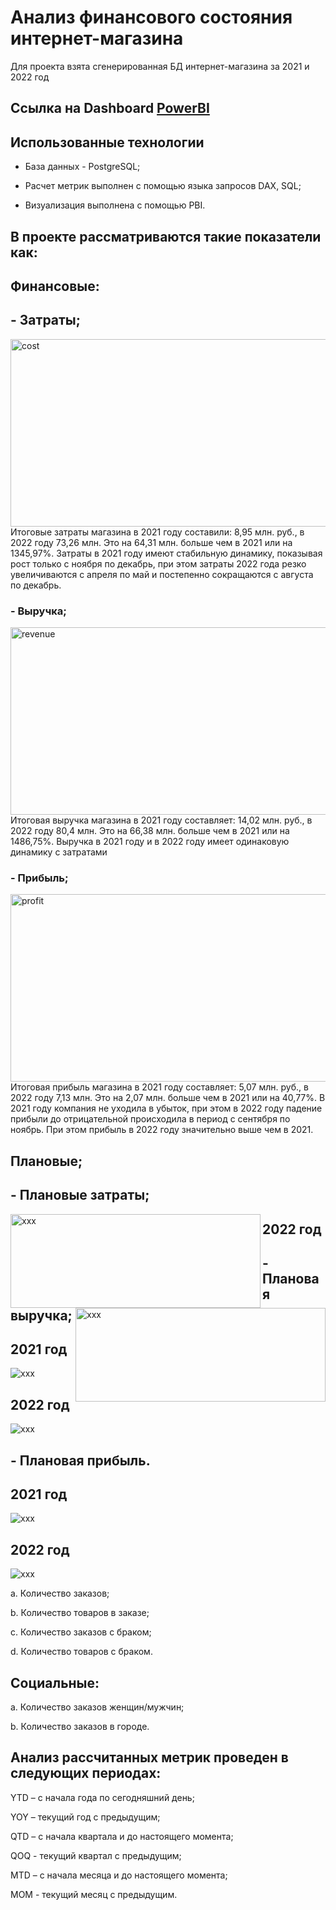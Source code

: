 # Анализ финансового состояния интернет-магазина
Для проекта взята сгенерированная БД интернет-магазина за 2021 и 2022 год

## Ссылка на Dashboard [PowerBI](https://drive.google.com/drive/folders/1nsH0HnNUoO5D0C2rAXn0iKZTOlbbCJZ_?usp=drive_link)

## Использованные технологии

- База данных - PostgreSQL;

- Расчет метрик выполнен с помощью языка запросов DAX, SQL;

- Визуализация выполнена с помощью PBI.

## В проекте рассматриваются такие показатели как:

## Финансовые:

## - Затраты; 
  <image src="./img//cost/cost_2021_2022.png" alt="cost" width = "600" height = "300" >
   Итоговые затраты магазина в 2021 году составили: 8,95 млн. руб., в 2022 году 73,26 млн. Это на 64,31 млн. больше чем в 2021 или на 1345,97%. 
   Затраты в 2021 году имеют стабильную динамику, показывая рост только с ноября по декабрь, при этом затраты 2022 года резко увеличиваются с апреля по май и постепенно сокращаются с августа по декабрь. 

### - Выручка;
  <image src="./img//revenue/revenue_2021_2022.png" alt="revenue" width = "600" height = "300">
   Итоговая выручка магазина в 2021 году составляет: 14,02 млн. руб., в 2022 году 80,4 млн. Это на 66,38 млн. больше чем в 2021 или на 1486,75%. 
   Выручка в 2021 году и в 2022 году имеет одинаковую динамику с затратами

### - Прибыль;
  <image src="./img//profit/profit_2021_2022.png" alt="profit" width = "600" height = "300">
   Итоговая прибыль магазина в 2021 году составляет: 5,07 млн. руб., в 2022 году 7,13 млн. Это на 2,07 млн. больше чем в 2021 или на 40,77%. 
   В 2021 году компания не уходила в убыток, при этом в 2022 году падение прибыли до отрицательной происходила в период с сентября по ноябрь. При этом прибыль в 2022 году значительно выше чем в 2021. 

## Плановые;

## - Плановые затраты;

<div>
    <image src="./img//cost/2021/cost_plan_fact.png" width = "400" height = "150" align="left" alt="xxx">
    <image src="./img//cost/2022/cost_plan_fact.png" width = "400" height = "150" align="right" alt="xxx">
</div>
  

## 2022 год
  

## - Плановая выручка;

## 2021 год
  <image src="./img//revenue/2021/revenue_plan_fact.png" alt="xxx">

## 2022 год
  <image src="./img//revenue/2022/revenue_plan_fact.png" alt="xxx">

## - Плановая прибыль.
## 2021 год
  <image src="./img//profit/2021/profit_plan_fact.png" alt="xxx">

## 2022 год
<image src="./img//profit/2022/profit_plan_fact.png" alt="xxx">


a.  Количество заказов;

b.  Количество товаров в заказе;

c.  Количество заказов с браком;

d.  Количество товаров с браком.

## Социальные:

a.     Количество заказов женщин/мужчин;

b.     Количество заказов в городе.

## Анализ рассчитанных метрик проведен в следующих периодах: 

YTD – с начала года по сегодняшний день;

YOY – текущий год с предыдущим;

QTD – с начала квартала и до настоящего момента;

QOQ - текущий квартал с предыдущим;

MTD – с начала месяца и до настоящего момента;

MOM - текущий месяц с предыдущим.
